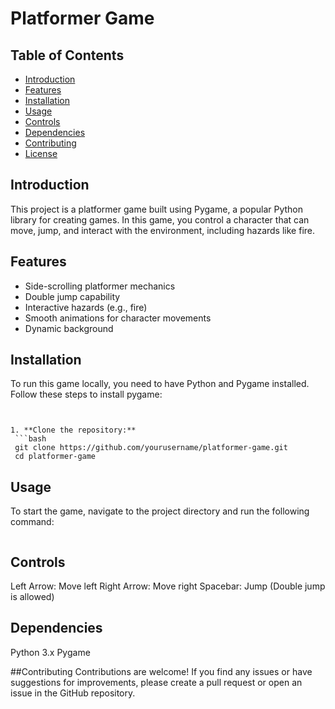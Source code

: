 # Platformer Game

## Table of Contents
- [Introduction](#introduction)
- [Features](#features)
- [Installation](#installation)
- [Usage](#usage)
- [Controls](#controls)
- [Dependencies](#dependencies)
- [Contributing](#contributing)
- [License](#license)

## Introduction
This project is a platformer game built using Pygame, a popular Python library for creating games. In this game, you control a character that can move, jump, and interact with the environment, including hazards like fire.

## Features
- Side-scrolling platformer mechanics
- Double jump capability
- Interactive hazards (e.g., fire)
- Smooth animations for character movements
- Dynamic background

## Installation
To run this game locally, you need to have Python and Pygame installed. Follow these steps to install pygame:

  ```pip install pygame


1. **Clone the repository:**
   ```bash
   git clone https://github.com/yourusername/platformer-game.git
   cd platformer-game
```


## Usage
To start the game, navigate to the project directory and run the following command:
```python main.py
```

## Controls
Left Arrow: Move left
Right Arrow: Move right
Spacebar: Jump (Double jump is allowed)

## Dependencies
Python 3.x
Pygame

##Contributing
Contributions are welcome! If you find any issues or have suggestions for improvements, please create a pull request or open an issue in the GitHub repository.
